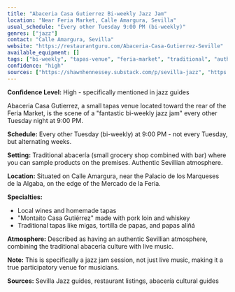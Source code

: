 ```yaml
---
title: "Abaceria Casa Gutierrez Bi-weekly Jazz Jam"
location: "Near Feria Market, Calle Amargura, Sevilla"
usual_schedule: "Every other Tuesday 9:00 PM (bi-weekly)"
genres: ["jazz"]
contact: "Calle Amargura, Sevilla"
website: "https://restaurantguru.com/Abaceria-Casa-Gutierrez-Seville"
available_equipment: []
tags: ["bi-weekly", "tapas-venue", "feria-market", "traditional", "authentic"]
confidence: "high"
sources: ["https://shawnhennessey.substack.com/p/sevilla-jazz", "https://gastroranking.es/r/abaceria-casa-gutierrez_288524/", "https://restaurantguru.com/Abaceria-Casa-Gutierrez-Seville", "https://welovetapas.com/2015/07/01/sevilla-abacerias/"]
---
```


**Confidence Level:** High - specifically mentioned in jazz guides

Abaceria Casa Gutierrez, a small tapas venue located toward the rear of the Feria Market, is the scene of a "fantastic bi-weekly jazz jam" every other Tuesday night at 9:00 PM.

**Schedule:** Every other Tuesday (bi-weekly) at 9:00 PM - not every Tuesday, but alternating weeks.

**Setting:** Traditional abacería (small grocery shop combined with bar) where you can sample products on the premises. Authentic Sevillian atmosphere.

**Location:** Situated on Calle Amargura, near the Palacio de los Marqueses de la Algaba, on the edge of the Mercado de la Feria.

**Specialties:**
- Local wines and homemade tapas
- "Montaito Casa Gutiérrez" made with pork loin and whiskey
- Traditional tapas like migas, tortilla de papas, and papas aliñá

**Atmosphere:** Described as having an authentic Sevillian atmosphere, combining the traditional abacería culture with live music.

**Note:** This is specifically a jazz jam session, not just live music, making it a true participatory venue for musicians.

**Sources:** Sevilla Jazz guides, restaurant listings, abacería cultural guides